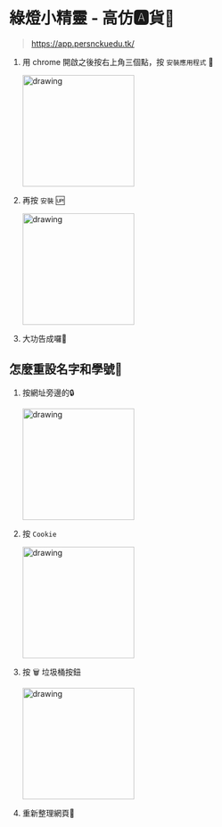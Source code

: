 # 綠燈小精靈 - 高仿🅰貨🐢

> https://app.persnckuedu.tk/
1. 用 chrome 開啟之後按右上角三個點，按 `安裝應用程式` 🥺
   
   <img src="https://i.imgur.com/kML5Jru.jpg" alt="drawing" width="200"/>

2. 再按 `安裝` 🆙

    <img src="https://i.imgur.com/vfuYDIv.jpg" alt="drawing" width="200"/>

3. 大功告成囉🐢


## 怎麼重設名字和學號🥺

1. 按網址旁邊的🔒
   
    <img src="https://i.imgur.com/YkYqG6z.jpg" alt="drawing" width="200"/>

1. 按 `Cookie`
    
    <img src="https://i.imgur.com/Z0CuDJE.jpg" alt="drawing" width="200"/>

1. 按 🗑 垃圾桶按鈕 

    <img src="https://i.imgur.com/n49HyWG.jpg" alt="drawing" width="200"/>

1. 重新整理網頁🐍

<!--- eri24816 到此一遊 --->
